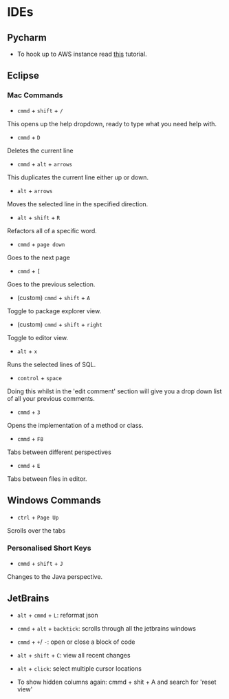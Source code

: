 # IDEs

## Pycharm

* To hook up to AWS instance read [this](https://minhoryang.github.io/en/posts/connect-aws-ec2-instance-with-pycharm-professional/) tutorial.

## Eclipse

### Mac Commands

* `cmmd` + `shift` + `/`

This opens up the help dropdown, ready to type what you need help with.

* `cmmd` + `D`

Deletes the current line

* `cmmd` + `alt` + `arrows`

This duplicates the current line either up or down.

* `alt` + `arrows`

Moves the selected line in the specified direction.

* `alt` + `shift` + `R`

Refactors all of a specific word.

* `cmmd` + `page down`

Goes to the next page

* `cmmd` + `[`

Goes to the previous selection.

* (custom) `cmmd` + `shift` + `A`

Toggle to package explorer view.

* (custom) `cmmd` + `shift` + `right`

Toggle to editor view.

* `alt` + `x`

Runs the selected lines of SQL.

* `control` + `space`

Doing this whilst in the 'edit comment' section will give you a drop down list of all your previous comments.

* `cmmd` + `3`

Opens the implementation of a method or class.

* `cmmd` + `F8`

Tabs between different perspectives

* `cmmd` + `E`

Tabs between files in editor.

## Windows Commands

* `ctrl` + `Page Up`

Scrolls over the tabs

### Personalised Short Keys

* `cmmd` + `shift` + `J`

Changes to the Java perspective.

## JetBrains

* `alt` + `cmmd` + `L`: reformat json 

* `cmmd` + `alt` + `backtick`: scrolls through all the jetbrains windows

* `cmmd` + `+`/ `-`: open or close a block of code

* `alt` + `shift` + `C`: view all recent changes

* `alt` + `click`: select multiple cursor locations

* To show hidden columns again: cmmd + shit + A and search for 'reset view'